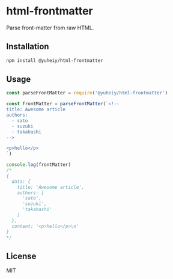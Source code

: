 # html-frontmatter

Parse front-matter from raw HTML.

## Installation

```bash
npm install @yuheiy/html-frontmatter
```

## Usage

```js
const parseFrontMatter = require('@yuheiy/html-frontmatter')

const frontMatter = parseFrontMatter(`<!--
title: Awesome article
authors:
  - sato
  - suzuki
  - takahashi
-->

<p>hello</p>
`)

console.log(frontMatter)
/*
{
  data: {
    title: 'Awesome article',
    authors: [
      'sato',
      'suzuki',
      'takahashi'
    ]
  },
  content: '<p>hello</p>\n'
}
*/
```

## License

MIT
